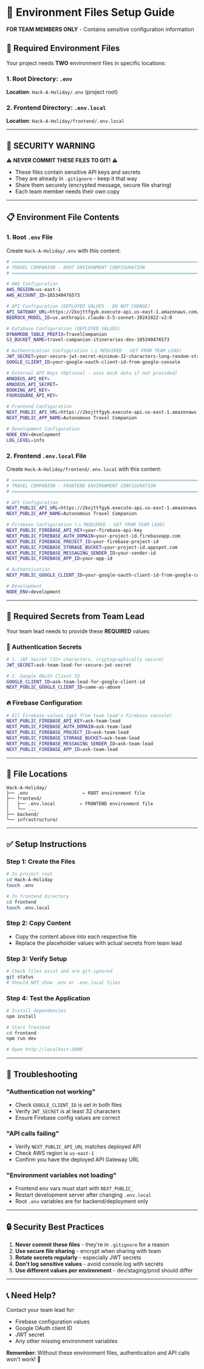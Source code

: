 # 🔐 Environment Files Setup Guide

**FOR TEAM MEMBERS ONLY** - Contains sensitive configuration information

## 📁 Required Environment Files

Your project needs **TWO** environment files in specific locations:

### 1. **Root Directory**: `.env`
**Location**: `Hack-A-Holiday/.env` (project root)

### 2. **Frontend Directory**: `.env.local` 
**Location**: `Hack-A-Holiday/frontend/.env.local`

---

## 🚨 SECURITY WARNING

⚠️ **NEVER COMMIT THESE FILES TO GIT!** ⚠️
- These files contain sensitive API keys and secrets
- They are already in `.gitignore` - keep it that way
- Share them securely (encrypted message, secure file sharing)
- Each team member needs their own copy

---

## 📋 Environment File Contents

### 1. Root `.env` File

Create `Hack-A-Holiday/.env` with this content:

```bash
# =============================================================================
# TRAVEL COMPANION - ROOT ENVIRONMENT CONFIGURATION
# =============================================================================

# AWS Configuration
AWS_REGION=us-east-1
AWS_ACCOUNT_ID=105340476573

# API Configuration (DEPLOYED VALUES - DO NOT CHANGE)
API_GATEWAY_URL=https://2kojttfgyb.execute-api.us-east-1.amazonaws.com/dev/
BEDROCK_MODEL_ID=us.anthropic.claude-3-5-sonnet-20241022-v2:0

# Database Configuration (DEPLOYED VALUES)
DYNAMODB_TABLE_PREFIX=TravelCompanion
S3_BUCKET_NAME=travel-companion-itineraries-dev-105340476573

# Authentication Configuration (⚠️ REQUIRED - GET FROM TEAM LEAD)
JWT_SECRET=your-secure-jwt-secret-minimum-32-characters-long-random-string
GOOGLE_CLIENT_ID=your-google-oauth-client-id-from-google-console

# External API Keys (Optional - uses mock data if not provided)
AMADEUS_API_KEY=
AMADEUS_API_SECRET=
BOOKING_API_KEY=
FOURSQUARE_API_KEY=

# Frontend Configuration
NEXT_PUBLIC_API_URL=https://2kojttfgyb.execute-api.us-east-1.amazonaws.com/dev/
NEXT_PUBLIC_APP_NAME=Autonomous Travel Companion

# Development Configuration
NODE_ENV=development
LOG_LEVEL=info
```

### 2. Frontend `.env.local` File

Create `Hack-A-Holiday/frontend/.env.local` with this content:

```bash
# =============================================================================
# TRAVEL COMPANION - FRONTEND ENVIRONMENT CONFIGURATION
# =============================================================================

# API Configuration
NEXT_PUBLIC_API_URL=https://2kojttfgyb.execute-api.us-east-1.amazonaws.com/dev/
NEXT_PUBLIC_APP_NAME=Autonomous Travel Companion

# Firebase Configuration (⚠️ REQUIRED - GET FROM TEAM LEAD)
NEXT_PUBLIC_FIREBASE_API_KEY=your-firebase-api-key
NEXT_PUBLIC_FIREBASE_AUTH_DOMAIN=your-project-id.firebaseapp.com
NEXT_PUBLIC_FIREBASE_PROJECT_ID=your-firebase-project-id
NEXT_PUBLIC_FIREBASE_STORAGE_BUCKET=your-project-id.appspot.com
NEXT_PUBLIC_FIREBASE_MESSAGING_SENDER_ID=your-sender-id
NEXT_PUBLIC_FIREBASE_APP_ID=your-app-id

# Authentication
NEXT_PUBLIC_GOOGLE_CLIENT_ID=your-google-oauth-client-id-from-google-console

# Development
NODE_ENV=development
```

---

## 🔑 Required Secrets from Team Lead

Your team lead needs to provide these **REQUIRED** values:

### 🔐 Authentication Secrets
```bash
# 1. JWT Secret (32+ characters, cryptographically secure)
JWT_SECRET=ask-team-lead-for-secure-jwt-secret

# 2. Google OAuth Client ID
GOOGLE_CLIENT_ID=ask-team-lead-for-google-client-id
NEXT_PUBLIC_GOOGLE_CLIENT_ID=same-as-above
```

### 🔥 Firebase Configuration
```bash
# All Firebase values (get from team lead's Firebase console)
NEXT_PUBLIC_FIREBASE_API_KEY=ask-team-lead
NEXT_PUBLIC_FIREBASE_AUTH_DOMAIN=ask-team-lead
NEXT_PUBLIC_FIREBASE_PROJECT_ID=ask-team-lead
NEXT_PUBLIC_FIREBASE_STORAGE_BUCKET=ask-team-lead
NEXT_PUBLIC_FIREBASE_MESSAGING_SENDER_ID=ask-team-lead
NEXT_PUBLIC_FIREBASE_APP_ID=ask-team-lead
```

---

## 📂 File Locations

```
Hack-A-Holiday/
├── .env                    ← ROOT environment file
├── frontend/
│   ├── .env.local         ← FRONTEND environment file
│   └── ...
├── backend/
└── infrastructure/
```

---

## ✅ Setup Instructions

### Step 1: Create the Files
```bash
# In project root
cd Hack-A-Holiday
touch .env

# In frontend directory  
cd frontend
touch .env.local
```

### Step 2: Copy Content
- Copy the content above into each respective file
- Replace the placeholder values with actual secrets from team lead

### Step 3: Verify Setup
```bash
# Check files exist and are git-ignored
git status
# Should NOT show .env or .env.local files
```

### Step 4: Test the Application
```bash
# Install dependencies
npm install

# Start frontend
cd frontend
npm run dev

# Open http://localhost:3000
```

---

## 🚨 Troubleshooting

### "Authentication not working"
- Check `GOOGLE_CLIENT_ID` is set in both files
- Verify `JWT_SECRET` is at least 32 characters
- Ensure Firebase config values are correct

### "API calls failing"
- Verify `NEXT_PUBLIC_API_URL` matches deployed API
- Check AWS region is `us-east-1`
- Confirm you have the deployed API Gateway URL

### "Environment variables not loading"
- Frontend env vars must start with `NEXT_PUBLIC_`
- Restart development server after changing `.env.local`
- Root `.env` variables are for backend/deployment only

---

## 🔒 Security Best Practices

1. **Never commit these files** - they're in `.gitignore` for a reason
2. **Use secure file sharing** - encrypt when sharing with team
3. **Rotate secrets regularly** - especially JWT secrets
4. **Don't log sensitive values** - avoid console.log with secrets
5. **Use different values per environment** - dev/staging/prod should differ

---

## 📞 Need Help?

Contact your team lead for:
- Firebase configuration values
- Google OAuth client ID
- JWT secret
- Any other missing environment variables

**Remember**: Without these environment files, authentication and API calls won't work! 🔑